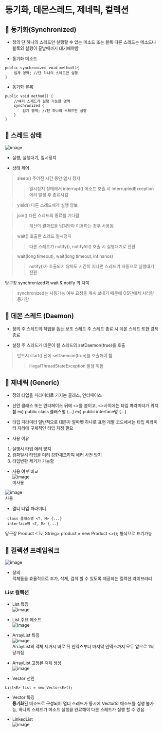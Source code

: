 동기화, 데몬스레드, 제네릭, 컬렉션 
==========================
## :wrench: 동기화(Synchronized)
* 정의
단 하나의 스레드만 실행할 수 있는 메소드 또는 블록
다른 스레드는 메소드나 블록의 실행이 끝날때까지 대기해야함

* 동기화 메소드
```
public synchronized void method(){
	임계 영역; //단 하나의 스레드만 실행
}
```

* 동기화 블록
```
public void method() {
	//여러 스레드가 실행 가능한 영역
	synchronized {
		임계 영역; //단 하나의 스레드만 실행
	}
}
```

## :wrench: 스레드 상태
![image](https://user-images.githubusercontent.com/96763658/174949259-7e6ca829-c71f-4ced-9563-6ab2c359966a.png)  

* 실행, 실행대기, 일시정지  

* 상태 제어
> sleep() 
> 주어진 시간 동안 일시 정지
>> 일시정지 상태에서 interrupt() 메소드 호출 시 InterruptedException 에러 발생 후 종료시킴

> yield()
> 다른 스레드에게 실행 양보

> join()
> 다른 스레드의 종료를 기다림
>> 계산의 결과값을 넘겨받아 이용하는 경우 사용됨

> wait()
> 호출한 스레드 일시정지
>> 다른 스레드가 notify(), notifyAll() 호출 시 실행대기로 전환

> wait(long timeout), wait(long timeout, int nanos)
>> notify()가 호출되지 않아도 시간이 지나면 스레드가 자동으로 실행대기 전환

당구장 synchronized과 wait & notify 의 차이
> synchronized는 사용가능 여부 요청을 계속 보내기 때문에 OS단에서 처리량 증가함

## :wrench: 데몬 스레드 (Daemon)
* 정의
주 스레드의 작업을 돕는 보조 스레드
주 스레드 종료 시 데몬 스레드 또한 강제 종료

* 설정
주 스레드가 데몬이 될 스레드의 setDaemon(true)를 호출
> 반드시 start() 전에 setDaemon(true)를 호출해야 함
>> illegalThreadStateException 발생 위험

## :wrench: 제네릭 (Generic)
* 정의
타입을 파라미터로 가지는 클래스, 인터페이스

* 선언
클래스 또는 인터페이스 뒤에 <>를 붙이고, <>사이에는 타입 파라미터가 위치함
ex) public class 클래스명 <T> {...}
ex) public interface명 <T> {...}

* 타입 파라미터 <T>
일반적으로 대문자 알파벳 하나로 표현
개별 코드에서는 타입 파라미터 자리에 구체적인 타입 지정 필요

* 사용 이유
1. 실행시 타입 에러 방지
2. 컴파일시 타입을 미리 강한체크하여 에러 사전 방지
3. 타입변환 제거가 가능함

* 사용 여부 비교  
![image](https://user-images.githubusercontent.com/96763658/174951576-88020824-fad4-4b98-9c47-162626cad730.png)  
미사용  
  
![image](https://user-images.githubusercontent.com/96763658/174951548-5e6fee2e-9f35-4f2c-9291-c1075af3b096.png)  
사용  
  
* 멀티 타입 파라미터
```
 class 클래스명 <T, M> {...}
 interface명 <T, M> {...}
 ```
당구장 Product <Tv, String> product = new Product <>(); 형식으로 표기가능

## :wrench: 컬렉션 프레임워크
![image](https://user-images.githubusercontent.com/96763658/174951999-5aa54ae4-9348-49fb-8410-a38e1f6d140b.png)  

* 정의  
객체들을 효율적으로 추가, 삭제, 검색 할 수 있도록 제공되는 컬렉션 라이브러리  

### List 컬렉션  
* List 특징  
![image](https://user-images.githubusercontent.com/96763658/175179445-702d0531-28f7-4d6a-9122-0e15f38f6ec3.png)  

* List 주요 메소드  
![image](https://user-images.githubusercontent.com/96763658/175179484-73780f4b-b87c-4e0b-b6f4-b3415a83a982.png)  
	
* ArrayList 특징  
![image](https://user-images.githubusercontent.com/96763658/175179761-bc62d680-93a3-4587-85f0-6eb567c25808.png)  
ArrayList의 객체 제거시 바로 뒤 인덱스부터 마지막 인덱스까지 모두 앞으로 1씩 당겨짐  

* ArrayList 고정된 객체 생성  
![image](https://user-images.githubusercontent.com/96763658/175180267-87c09dc5-c7ee-4d76-b09b-19297521e011.png)  

* Vector 선언
```
List<E> list = new Vector<E>();  
```  

* Vector 특징  
**동기화**된 메소드로 구성되어 멀티 스레드가 동시에 Vector의 메소드를 실행 불가능, 하나의 스레드가 메소드 실행을 완료해야 다른 스레드가 실행 할 수 있음  

* LinkedList  
![image](https://user-images.githubusercontent.com/96763658/175183673-32ca425c-1fc5-4ba3-aebc-7b3b761ac847.png)  



